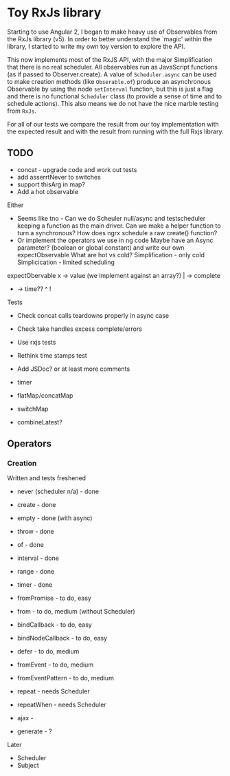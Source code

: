 # Toy RxJs library

Starting to use Angular 2, I began to make heavy use of Observables from
the RxJs library (v5). In order to better understand the `magic' within the library,
I started to write my own toy version to explore the API.

This now implements most of the RxJS API, with the major Simplification
that there is no real scheduler. All observables run as JavaScript functions
(as if passed to Observer.create). A value of `Scheduler.async` can be used
to make creation methods (like `Obserable.of`) produce an asynchronous
Observable by using the node `setInterval` function, but this is just
a flag and there is no functional `Scheduler` class (to provide
a sense of time and to schedule actions). This also means we do not
have the nice marble testing from `RxJs`.

For all of our tests we compare the result from our toy implementation with
the expected result and with the result from running with the full Rxjs library.

## TODO

* concat - upgrade code and work out tests
* add asserrtNever to switches
* support thisArg in map?
* Add a hot observable

Either
 * Seems like tno - Can we do Scheuler null/async and testscheduler keeping a function as the main driver.
    Can we make a helper function to turn a synchronous? How does ngrx schedule a raw create() function?
  * Or implement the operators we use in ng code
Maybe have an Async parameter? (boolean or global constant) and write our own expectObservable
What are hot vs cold?
Simplification - only cold
Simplicication - limited scheduling

expectObervable
x -> value (we implement against an array?)
| -> complete
- -> time??
^
!

Tests

* Check concat calls teardowns properly in async case
* Check take handles excess complete/errors
* Use rxjs tests
* Rethink time stamps test

* Add JSDoc? or at least more comments

* timer
* flatMap/concatMap
* switchMap
* combineLatest?

## Operators

### Creation

Written and tests freshened
* never (scheduler n/a) - done

* create - done
* empty - done (with async)
* throw - done
* of - done
* interval - done
* range - done
* timer - done

* fromPromise - to do, easy
* from - to do, medium (without Scheduler)

* bindCallback - to do, easy
* bindNodeCallback - to do, easy

* defer - to do, medium
* fromEvent - to do, medium
* fromEventPattern - to do, medium

* repeat - needs Scheduler
* repeatWhen - needs Scheduler

* ajax -
* generate - ?

Later
* Scheduler
* Subject